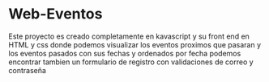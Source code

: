 # Web-Eventos

Este proyecto es creado completamente en kavascript y su front end en HTML y css donde podemos visualizar los eventos proximos que pasaran y los eventos pasados con sus fechas y ordenados por fecha
podemos encontrar tambien un formulario de registro con validaciones de correo y contraseña 
